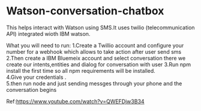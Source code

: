 # Watson-conversation-chatbox

This helps interact with Watson using SMS.It uses twilio (telecommunication API) integrated wioth IBM watson.


What you will need to run:
1.Create a Twillio account and configure your number for a webhook which allows to take action after user send sms
2.Then create a IBM Bluemeix account and select conversation there we create our intents,entities and dialog for conversation with user
3.Run npm install the first time so all npm requirements will be installed.<br/>
4.Give your credentials . <br/>
5.then run node and just sending messges through your phone and the conversation begins<br/>


Ref:https://www.youtube.com/watch?v=QWEFDjw3B34
